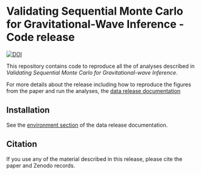 # Validating Sequential Monte Carlo for Gravitational-Wave Inference - Code release

[![DOI](https://zenodo.org/badge/DOI/10.5281/zenodo.15657235.svg)](https://doi.org/10.5281/zenodo.15657235)

This repository contains code to reproduce all the of analyses described in
*Validating Sequential Monte Carlo for Gravitational-wave Inference*.

For more details about the release including how to reproduce the figures
from the paper and run the analyses, the [data release documentation](http://gw-smc.michaeljwilliams.me/intro.html)

## Installation

See the [environment section](http://gw-smc.michaeljwilliams.me/) of the data release documentation.

## Citation

If you use any of the material described in this release, please cite the paper and
Zenodo records.
